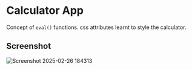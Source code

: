 # Calculator App

Concept of `eval()` functions. css attributes learnt to style the calculator.


## Screenshot

![Screenshot 2025-02-26 184313](https://github.com/user-attachments/assets/907184fa-2c04-4207-8a1c-4b6d1474adb7)
